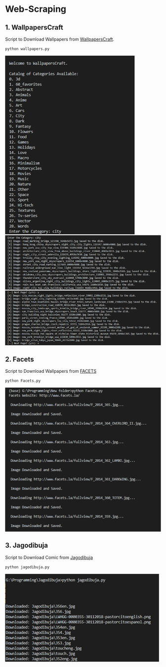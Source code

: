 # Web-Scraping

## 1. WallpapersCraft
   Script to Download Wallpapers from [WallpapersCraft](https://wallpaperscraft.com/).
  
```sh
python wallpapers.py
```
![Pic-1](https://github.com/Yashs744/Web-Scraping/blob/master/Screenshots/Pic-1.png)
![Pic-2](https://github.com/Yashs744/Web-Scraping/blob/master/Screenshots/Pic-2.png)
![Pic-3](https://github.com/Yashs744/Web-Scraping/blob/master/Screenshots/Pic-3.png)

## 2. Facets
   Script to Download Wallpapers from [FACETS](http://www.facets.la/)
   
```sh
python Facets.py
```

![Facet](https://github.com/Yashs744/Web-Scraping/blob/master/Screenshots/facet-1.png)

## 3. Jagodibuja
   Script to Download Comic from [Jagodibuja](http://www.jagodibuja.com/)
   
```sh
python jagodibuja.py
```

![Jagodibuja](https://github.com/Yashs744/Web-Scraping/blob/master/Screenshots/Jagodibuja.png)
